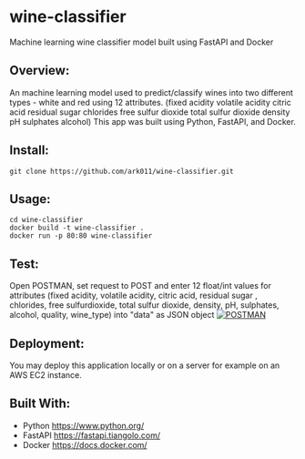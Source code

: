 # wine-classifier
Machine learning wine classifier model built using FastAPI and Docker

## Overview:
An machine learning model used to predict/classify wines into two different types - white and red using 12 attributes. (fixed acidity	volatile acidity	citric acid	residual sugar	chlorides	free sulfur dioxide	total sulfur dioxide	density	pH	sulphates	alcohol) This app was built using Python, FastAPI, and Docker. 

## Install:
```
git clone https://github.com/ark011/wine-classifier.git
```

## Usage:
```
cd wine-classifier
docker build -t wine-classifier .
docker run -p 80:80 wine-classifier
```
## Test:
Open POSTMAN, set request to POST and enter 12 float/int values for attributes (fixed acidity, volatile acidity, citric acid, residual sugar
, chlorides, free sulfurdioxide, total sulfur dioxide, density, pH, sulphates, alcohol, quality, wine_type) into "data" as JSON object
<a href="https://ibb.co/0jCn8mV"><img src="https://i.ibb.co/gMSrHmF/POSTMAN.png" alt="POSTMAN" border="0"></a>

## Deployment:
You may deploy this application locally or on a server for example on an AWS EC2 instance.

## Built With:
* Python <a> https://www.python.org/ </a>
* FastAPI <a> https://fastapi.tiangolo.com/ </a>
* Docker <a> https://docs.docker.com/ </a>
